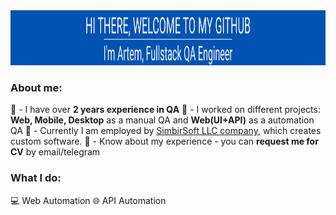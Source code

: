 
<div align="center">
  <img src="https://github.com/elf-elf/elf-elf/blob/main/Group%201%20(1).png" width="1130" height="88"/>
</div>

### About me:
:large_blue_diamond: - I have over **2 years experience in QA**
:large_blue_diamond: - I worked on different projects: **Web, Mobile, Desktop** as a manual QA and **Web(UI+API)** as a automation QA
:large_blue_diamond: - Currently I am employed by [SimbirSoft LLC company](https://www.simbirsoft.com/en/), which creates custom software. 
:large_blue_diamond: - Know about my experience - you can **request me for CV** by email/telegram

<h3 align="left">What I do: </h3>
💻&nbsp;Web Automation
🌐&nbsp;API Automation
